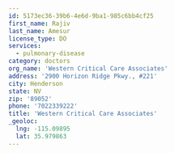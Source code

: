 ```yaml
---
id: 5173ec36-39b6-4e6d-9ba1-985c6bb4cf25
first_name: Rajiv
last_name: Amesur
license_type: DO
services:
  - pulmonary-disease
category: doctors
org_name: 'Western Critical Care Associates'
address: '2900 Horizon Ridge Pkwy., #221'
city: Henderson
state: NV
zip: '89052'
phone: '7022339222'
title: 'Western Critical Care Associates'
_geoloc:
  lng: -115.09895
  lat: 35.979863
---
```

